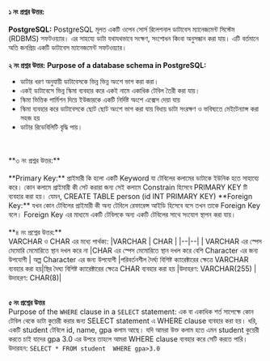 **১ নং প্রশ্নর উত্তর:**
<br></br>
**PostgreSQL:** PostgreSQL মূলত একটি ওপেন সোর্স রিলেশনাল ডাটাবেস ম্যানেজমেন্ট সিস্টেম (RDBMS) সফটওয়্যার।  এর সাহয্যে ডাটা যথাযথভাবে সংক্ষণ, সংশোধন কিংবা অনুসন্ধান করা যায়। এটি বর্তমানে অতি জনপ্রিয় একটি ডাটাবেস ম্যানেজমেন্ট সফটওয়্যার। 
<br></br>
**২ নং প্রশ্নর উত্তর:** 
**Purpose of a database schema in PostgreSQL:**
<ul>
	<li> ডাটার ধরণ অনুযায়ী ডাটাবেসকে ভিন্ন ভিন্ন অংশে ভাগ করা করা।</li>
	<li>একই ডাটাবেসে ভিন্ন স্কিমা ব্যবহার করে একই নামে একাধিক টেবিল তৈরী করা যায়।</li>
	<li>স্কিমা ভিত্তিক পার্মিশন দিয়ে ইউজারকে একটি নির্দিষ্ট অংশে এক্সেস দেয়া যায়</li>
	<li>স্কিমা ব্যবহার করে ডাটাবেসকে ছোট ছোট অংশে ভাগ করা যায় বিধায় ডাটা সংরক্ষণ ও ভবিষ্যতে মেইটেন্যান্স করা সহজ হয়</li>
	<li>ডাটার রিডেবিলিটি বৃদ্ধি পায়।</li>
</ul>
<br></br>
**৩ নং প্রশ্নর উত্তর:**
<br></br>
	**Primary Key:** প্রাইমারী কি হলো একটি Keyword যা টেবিলের কলামের ডাটাকে ইউনিক হতে সাহায্যে করে। কোন কলামে প্রাইমারী কী সেট করারা জন্য সেই কলামে Constrain হিসেবে PRIMARY KEY টি ব্যবহার করা হয়। যেমন, CREATE TABLE person (id INT PRIMARY KEY)
	**Foreign Key:** যখন কোন টেবিলের প্রাইমারী কী অন্য টেবিলে রেফারেন্স আইডি হিসেবে বসে তখন তাকে Foreign Key বলে। Foreign Key এর মাধ্যমে একটি টেবিলকে অন্য একটি টেবিলের সাথে সংযোগ স্থাপন করা যায়।
	<br></br>
**৪ নং প্রশ্নের উত্তর:**
</br>
VARCHAR  ও CHAR এর মধ্যে পার্থক্য:
|VARCHAR  |  CHAR |
|--|--|
| VARCHAR এর স্পেস মেমোরি মেমোরিতে স্থান দখল করে না |CHAR এর স্পেস মেমোরিতে স্থান দখল করে
বেশি Character এর জন্য উপযোগী | অল্প Character এর জন্য উপযোগী
|পরিবর্তনশীল দৈর্ঘ্য বিশিষ্ট ক্যারেক্টারের ক্ষেত্রে VARCHAR ব্যবহার করা হয়|স্থির দৈঘ্য বিশিষ্ট ক্যারেক্টারের ক্ষেত্রে CHAR ব্যবহার করা হয়
|উদাহরণ: VARCHAR(255) | উদাহরণ: CHAR(8)| 
<br></br>

**৫ নং প্রশ্নের উত্তর**
</br>
Purpose of the `WHERE` clause in a `SELECT` statement:  এক বা একাধিক শর্ত সাপেক্ষে কোন টেবিল থেকে ডাটা কুয়েরী করার জন্য  ‍SELECT statement এ WHERE clause ব্যবহার করা হয়। ধরি, একটি student টেবিলে id, name, gpa কলাম আছে। যদি আমরা উক্ত কলাম হতে এমন student কুয়েরী করতে চাই যাদের gpa 3.0 এর উপরে তাহলে ‍আমরা WHERE clause ব্যবহার করে সেটি করতে পারি। উদারহন: 
`SELECT * FROM student 
 WHERE gpa>3.0`
